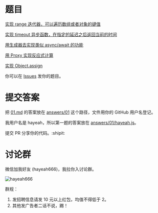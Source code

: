 # 题目

[实现 range 迭代器，可以遍历数组或者对象的键值](problems/01.md)

[实现 timeout 异步函数，在指定的延迟之后返回当前的时间](problems/02.md)

[用生成器去实现类似 async/await 的功能](problems/03.md)

[用 Proxy 实现反应式计算](problems/04.md)

[实现 Object.assign](problems/05.md)

你可以在 [Issues](https://github.com/hayeah/js-gym/issues) 发你的题目。

# 提交答案

把 [01.md](problems/01.md) 的答案放在 [answers/01](answers/01) 这个路径，文件用你的 GitHub 用户名登记。

我用户名是 hayeah，所以第一题的答案放在 [answers/01/hayeah.js](answers/01/hayeah.js)。

提交 PR 分享你的代码。:shipit:

# 讨论群

微信加我好友 (hayeah666)，我拉你入讨论群。

![hayeah666](hayeah666.png)

群规：

1. 发招聘信息请发 10 元以上红包，均值不得低于 2。
2. 其他发广告者二话不说，踢！
